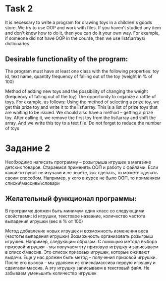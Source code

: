 # Task 2

It is necessary to write a program for drawing toys in a children's goods store.
We try to use OOP and work with files.
If you haven't studied any item and don't know how to do it, then you can do it your own way. For example, if someone did not have OOP in the course, then we use lists\arrays\ dictionaries

## Desirable functionality of the program:
The program must have at least one class with the following properties:
toy id,
text name,
quantity
frequency of falling out of the toy (weight in % of 100)

Method of adding new toys and the possibility of changing the weight (frequency of falling out of the toy)
The opportunity to organize a raffle of toys.
For example, as follows:
Using the method of selecting a prize toy, we get this prize toy and write it to the list\array.
This is a list of prize toys that are waiting to be issued.
We should also have a method – getting a prize toy.
After calling it, we remove the first toy from the list\array and shift the array. And we write this toy to a text file.
Do not forget to reduce the number of toys

# Задание 2
 
Необходимо написать программу – розыгрыша игрушек в магазине детских товаров.
Стараемся применять ООП и работу с файлами.
Если какой-то пункт не изучали и не знаете, как сделать, то можете сделать своим способом. Например, у кого в курсе не было ООП, то применяем списки\массивы\словари
 
## Желательный функционал программы:
В программе должен быть минимум один класс со следующими свойствами:
id игрушки,
текстовое название,
количество
частота выпадения игрушки (вес в % от 100)
 
Метод добавление новых игрушек и возможность изменения веса (частоты выпадения игрушки)
Возможность организовать розыгрыш игрушек.
Например, следующим образом:
С помощью метода выбора призовой игрушки – мы получаем эту призовую игрушку и записываем в список\массив.
Это список призовых игрушек, которые ожидают выдачи.
Еще у нас должен быть метод – получения призовой игрушки.
После его вызова – мы удаляем из списка\массива первую игрушку и сдвигаем массив. А эту игрушку записываем в текстовый файл.
Не забываем уменьшить количество игрушек
